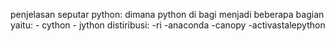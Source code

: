 penjelasan seputar python:
dimana python di bagi menjadi beberapa bagian yaitu:
    - cython
    - jython
 distiribusi:
    -ri
    -anaconda
    -canopy
    -activastalepython

